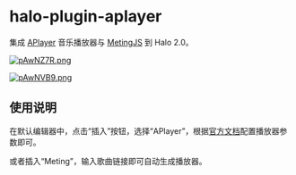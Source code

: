 # halo-plugin-aplayer

集成 [APlayer](https://aplayer.js.org/) 音乐播放器与 [MetingJS](https://github.com/metowolf/MetingJS) 到 Halo 2.0。

[![pAwNZ7R.png](https://s21.ax1x.com/2024/10/25/pAwNZ7R.png)](https://imgse.com/i/pAwNZ7R)

[![pAwNVB9.png](https://s21.ax1x.com/2024/10/25/pAwNVB9.png)](https://imgse.com/i/pAwNVB9)

## 使用说明

在默认编辑器中，点击“插入”按钮，选择“APlayer”，根据[官方文档](https://aplayer.js.org/#/home)配置播放器参数即可。

或者插入“Meting”，输入歌曲链接即可自动生成播放器。
